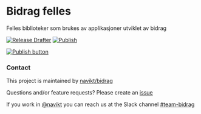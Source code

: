 # Bidrag felles
Felles biblioteker som brukes av applikasjoner utviklet av bidrag

[![Release Drafter](https://github.com/navikt/bidrag-felles/actions/workflows/release-draft.yaml/badge.svg?branch=main)](https://github.com/navikt/bidrag-felles/actions/workflows/release-draft.yaml)
[![Publish](https://github.com/navikt/bidrag-felles/actions/workflows/publish.yaml/badge.svg?branch=main)](https://github.com/navikt/bidrag-felles/actions/workflows/publish.yaml)



[![Publish button]][Release draft]

### Contact

This project is maintained by [navikt/bidrag](CODEOWNERS)

Questions and/or feature requests? Please create an [issue](https://github.com/navikt/bidrag-felles/issues)

If you work in [@navikt](https://github.com/navikt) you can reach us at the Slack
channel [#team-bidrag](https://nav-it.slack.com/archives/CAZ7A2074)

<!---------------------------------------------------------------------------->

[Publish button]: https://img.shields.io/badge/Publiser_siste_release_draft-37a779?style=for-the-badge
[Release draft]: https://github.com/navikt/bidrag-felles/releases
[#]: #
